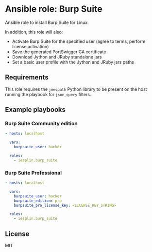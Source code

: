 # Ansible role: Burp Suite

Ansible role to install Burp Suite for Linux.

In addition, this role will also:

- Activate Burp Suite for the specified user (agree to terms, perform license activation)
- Save the generated PortSwigger CA certificate
- Download Jython and JRuby standalone jars
- Set a basic user profile with the Jython and JRuby jars paths 

## Requirements

This role requires the `jmespath` Python library to be present on the host running the playbook for `json_query` filters.

## Example playbooks

### Burp Suite Community edition

```yaml
- hosts: localhost

  vars:
    burpsuite_user: hacker

  roles:
    - iesplin.burp_suite
```

### Burp Suite Professional

```yaml
- hosts: localhost

  vars:
    burpsuite_user: hacker
    burpsuite_edition: pro
    burpsuite_pro_license_key: <LICENSE_KEY_STRING>

  roles:
    - iesplin.burp_suite
```

## License

MIT
